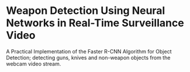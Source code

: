 # Weapon Detection Using Neural Networks in Real-Time Surveillance Video

A Practical Implementation of the Faster R-CNN Algorithm for Object Detection; detecting guns, knives and non-weapon objects from the webcam video stream.


